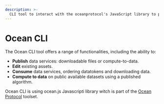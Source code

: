 ```yaml
---
description: >-
  CLI tool to interact with the oceanprotocol's JavaScript library to privately & securely publish, consume and run compute on data.
---
```


# Ocean CLI

The Ocean CLI tool offers a range of functionalities, including the ability to:

- **Publish** data services: downloadable files or compute-to-data.
- **Edit** existing assets.
- **Consume** data services, ordering datatokens and downloading data.
- **Compute to data** on public available datasets using a published algorithm.

Ocean CLI is using ocean.js Javascripti library witch is part of the [Ocean Protocol](https://oceanprotocol.com) toolset.
